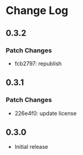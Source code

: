 # Change Log

## 0.3.2

### Patch Changes

- fcb2797: republish

## 0.3.1

### Patch Changes

- 226e4f0: update license

## 0.3.0

- Initial release
